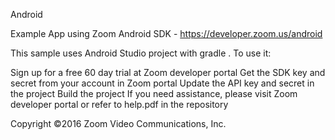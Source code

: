 Android

Example App using Zoom Android SDK - https://developer.zoom.us/android

This sample uses Android Studio project with gradle . To use it:

Sign up for a free 60 day trial at Zoom developer portal
Get the SDK key and secret from your account in Zoom portal
Update the API key and secret in the project
Build the project
If you need assistance, please visit Zoom developer portal or refer to help.pdf in the repository

Copyright ©2016 Zoom Video Communications, Inc.
